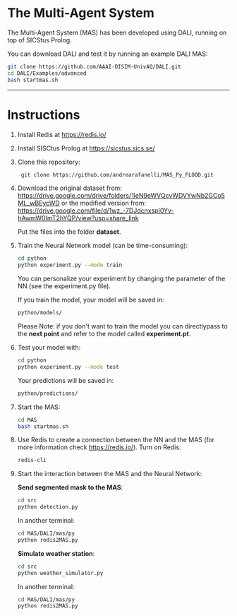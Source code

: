 # The Multi-Agent System

The Multi-Agent System (MAS) has been developed using DALI, running on top of SICStus Prolog. 

You can download DALI and test it by running an example DALI MAS:
```sh
git clone https://github.com/AAAI-DISIM-UnivAQ/DALI.git
cd DALI/Examples/advanced
bash startmas.sh
```
-------------------------------------------------------------------------------------
# Instructions

1. Install Redis at https://redis.io/
2. Install SISCtus Prolog at https://sicstus.sics.se/
3. Clone this repository: 
   ```sh
    git clone https://github.com/andrearafanelli/MAS_Py_FLOOD.git
   ```
4. Download the original dataset from:  https://drive.google.com/drive/folders/1leN9eWVQcvWDVYwNb2GCo5ML_wBEycWD or the modified version from: https://drive.google.com/file/d/1wz_-7DJdcnxspI0Yv-hAwmW0ImT2hYQP/view?usp=share_link

   Put the files into the folder **dataset**.

5. Train the Neural Network model (can be time-consuming):
   ```sh
   cd python
   python experiment.py --mode train
   ```
   You can personalize your experiment by changing the parameter of the NN (see the experiment.py file).

   If you train the model, your model will be saved in:
   ```sh
   python/models/ 
   ```
   Please Note: if you don't want to train the model you can directlypass to the **next point** and refer to the model called **experiment.pt**.

6. Test your model with:
   ```sh
   cd python
   python experiment.py --mode test
   ```
   Your predictions will be saved in:
   ```sh
   python/predictions/ 
   ```

7. Start the MAS:

   ```sh
   cd MAS
   bash startmas.sh 
   ```
  
8. Use Redis to create a connection between the NN and the MAS (for more information check https://redis.io/).
   Turn on Redis:
   ```sh
   redis-cli
   ```
9. Start the interaction between the MAS and the Neural Network: 

   **Send segmented mask to the MAS**:

    ```sh
    cd src
    python detection.py 
    ```
    In another terminal:

     ```sh
     cd MAS/DALI/mas/py
     python redis2MAS.py 
     ```

   **Simulate weather station**: 

     ```sh
     cd src
     python weather_simulator.py 
     ```

     In another terminal:

     ```sh
     cd MAS/DALI/mas/py
     python redis2MAS.py 
     ```

 
